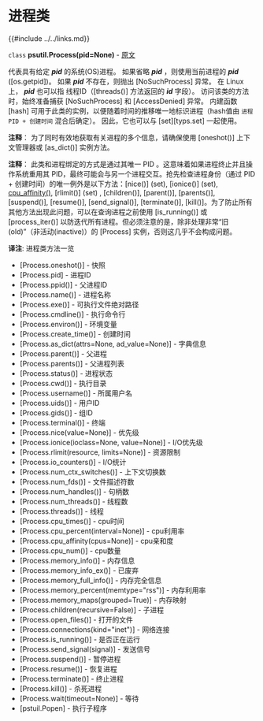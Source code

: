 # 进程类

{{#include ../../links.md}}

`class` **psutil.Process(pid=None)** - [原文](https://psutil.readthedocs.io/en/latest/#psutil.Process) <a name="psutil.Process"></a>

代表具有给定 ***pid*** 的系统(OS)进程。 如果省略 ***pid*** ，则使用当前进程的 ***pid*** ([os.getpid])。 如果 ***pid*** 不存在，则抛出 [NoSuchProcess] 异常。 在 Linux 上， ***pid*** 也可以指 线程ID（[threads()] 方法返回的 ***id*** 字段）。 访问该类的方法时，始终准备捕获 [NoSuchProcess] 和 [AccessDenied] 异常。 内建函数 [hash] 可用于此类的实例，以便随着时间的推移唯一地标识进程（hash值由 `进程 PID + 创建时间` 混合后确定）。 因此，它也可以与 [set][typs.set] 一起使用。

**注释**： 为了同时有效地获取有关进程的多个信息，请确保使用 [oneshot()] 上下文管理器或 [as_dict()] 实例方法。

**注释**： 此类和进程绑定的方式是通过其唯一 PID 。这意味着如果进程终止并且操作系统重用其 PID，最终可能会与另一个进程交互。抢先检查进程身份（通过 PID + 创建时间）的唯一例外是以下方法：[nice()] (set), [ionice()] (set), [cpu_affinity()](set), [rlimit()] (set) , [children()], [parent()], [parents()], [suspend()], [resume()], [send_signal()], [terminate()], [kill()]。为了防止所有其他方法出现此问题，可以在查询进程之前使用 [is_running()] 或 [process_iter()] 以防迭代所有进程。但必须注意的是，除非处理非常“旧(old)”（非活动(inactive)）的 [Process] 实例，否则这几乎不会构成问题。

**译注**: 进程类方法一览

- [Process.oneshot()] - 快照
- [Process.pid] - 进程ID
- [Process.ppid()] - 父进程ID
- [Process.name()] - 进程名称
- [Process.exe()] - 可执行文件绝对路径
- [Process.cmdline()] - 执行命令行
- [Process.environ()] - 环境变量
- [Process.create_time()] - 创建时间
- [Process.as_dict(attrs=None, ad_value=None)] - 字典信息
- [Process.parent()] - 父进程
- [Process.parents()] - 父进程列表
- [Process.status()] - 进程状态
- [Process.cwd()] - 执行目录
- [Process.username()] - 所属用户名
- [Process.uids()] - 用户ID
- [Process.gids()] - 组ID
- [Process.terminal()] - 终端
- [Process.nice(value=None)] - 优先级
- [Process.ionice(ioclass=None, value=None)] - I/O优先级
- [Process.rlimit(resource, limits=None)] - 资源限制
- [Process.io_counters()] - I/O统计
- [Process.num_ctx_switches()] - 上下文切换数
- [Process.num_fds()] - 文件描述符数
- [Process.num_handles()] - 句柄数
- [Process.num_threads()] - 线程数
- [Process.threads()] - 线程
- [Process.cpu_times()] - cpu时间
- [Process.cpu_percent(interval=None)] - cpu利用率
- [Process.cpu_affinity(cpus=None)] - cpu亲和度
- [Process.cpu_num()] - cpu数量
- [Process.memory_info()] - 内存信息
- [Process.memory_info_ex()] - 已废弃
- [Process.memory_full_info()] - 内存完全信息
- [Process.memory_percent(memtype="rss")] - 内存利用率
- [Process.memory_maps(grouped=True)] - 内存映射
- [Process.children(recursive=False)] - 子进程
- [Process.open_files()] - 打开的文件
- [Process.connections(kind="inet")] - 网络连接
- [Process.is_running()] - 是否正在运行
- [Process.send_signal(signal)] - 发送信号
- [Process.suspend()] - 暂停进程
- [Process.resume()] - 恢复进程
- [Process.terminate()] - 终止进程
- [Process.kill()] - 杀死进程
- [Process.wait(timeout=None)] - 等待
- [pstuil.Popen] - 执行子程序
